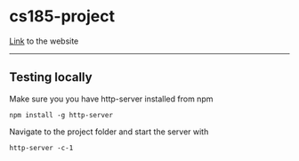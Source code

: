 # cs185-project

[Link](https://zaleshaiker.github.io/cs185-project/) to the website

---
## Testing locally
Make sure you you have http-server installed from npm
```
npm install -g http-server
```

Navigate to the project folder and start the server with
```
http-server -c-1
```
